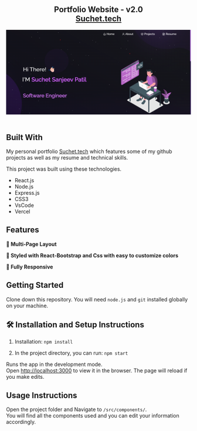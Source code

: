 <h2 align="center">
  Portfolio Website - v2.0<br/>
  <a href="https://portfolio-suchet-final.vercel.app/" target="_blank">Suchet.tech</a>
  <!-- put vercel link -->
</h2>
<div align="center">
  <img alt="Demo" src="Images/finalportfolioSuchet.png" />
  <!-- put image -->
</div>

<br/>

## Built With

My personal portfolio <a href="https://portfolio-suchet-final.vercel.app/" target="_blank">Suchet.tech</a> which features some of my github projects as well as my resume and technical skills.<br/>
<!-- add vercel link -->

This project was built using these technologies.

- React.js
- Node.js
- Express.js
- CSS3
- VsCode
- Vercel

## Features

**📖 Multi-Page Layout**

**🎨 Styled with React-Bootstrap and Css with easy to customize colors**

**📱 Fully Responsive**

## Getting Started

Clone down this repository. You will need `node.js` and `git` installed globally on your machine.

## 🛠 Installation and Setup Instructions

1. Installation: `npm install`

2. In the project directory, you can run: `npm start`

Runs the app in the development mode.\
Open [http://localhost:3000](http://localhost:3000) to view it in the browser.
The page will reload if you make edits.

## Usage Instructions

Open the project folder and Navigate to `/src/components/`. <br/>
You will find all the components used and you can edit your information accordingly.

